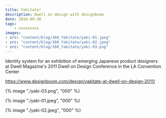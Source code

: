 ```yaml
---
title: Yakitate!
description: Dwell on design with designboom
date: 2018-09-30
tags: 
    - xxxxxxxxx
images: 
- src: "content/blog/160_Yakitate/yaki-01.jpeg"
- src: "content/blog/160_Yakitate/yaki-02.jpeg"
- src: "content/blog/160_Yakitate/yaki-03.png"
---
```




Identity system for an exhibition of emerging Japanese product designers at Dwell Magazine's 2011 Dwell on Design Conference in the LA Convention Center

https://www.designboom.com/design/yakitate-at-dwell-on-design-2011/


{% image "./yaki-03.png", "000" %}

{% image "./yaki-01.jpeg", "000" %}

{% image "./yaki-02.jpeg", "000" %}


